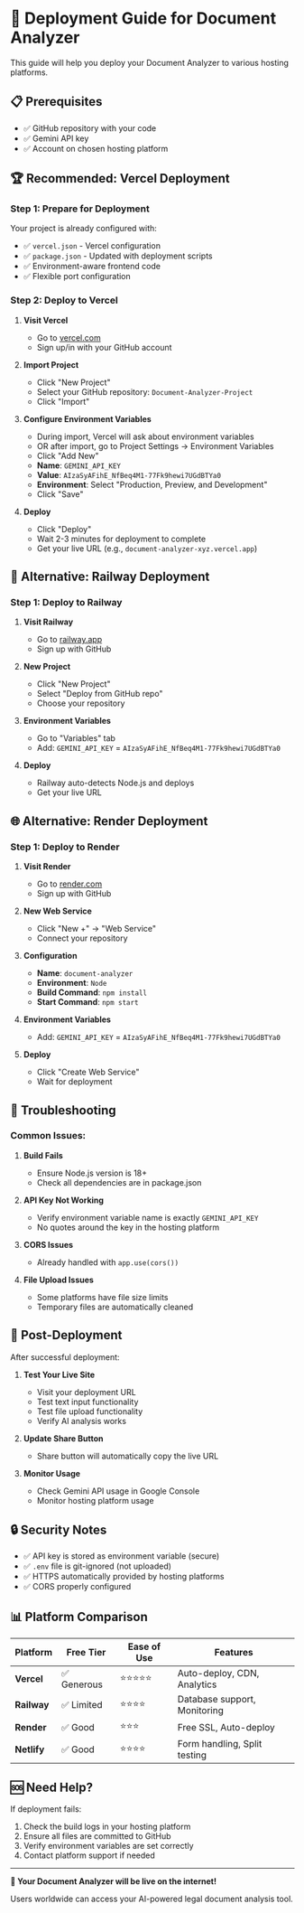 # 🚀 Deployment Guide for Document Analyzer

This guide will help you deploy your Document Analyzer to various hosting platforms.

## 📋 Prerequisites

- ✅ GitHub repository with your code
- ✅ Gemini API key
- ✅ Account on chosen hosting platform

## 🏆 Recommended: Vercel Deployment

### Step 1: Prepare for Deployment
Your project is already configured with:
- ✅ `vercel.json` - Vercel configuration
- ✅ `package.json` - Updated with deployment scripts
- ✅ Environment-aware frontend code
- ✅ Flexible port configuration

### Step 2: Deploy to Vercel

1. **Visit Vercel**
   - Go to [vercel.com](https://vercel.com)
   - Sign up/in with your GitHub account

2. **Import Project**
   - Click "New Project"
   - Select your GitHub repository: `Document-Analyzer-Project`
   - Click "Import"

3. **Configure Environment Variables**
   - During import, Vercel will ask about environment variables
   - OR after import, go to Project Settings → Environment Variables
   - Click "Add New"
   - **Name**: `GEMINI_API_KEY`
   - **Value**: `AIzaSyAFihE_NfBeq4M1-77Fk9hewi7UGdBTYa0`
   - **Environment**: Select "Production, Preview, and Development"
   - Click "Save"

4. **Deploy**
   - Click "Deploy"
   - Wait 2-3 minutes for deployment to complete
   - Get your live URL (e.g., `document-analyzer-xyz.vercel.app`)

## 🎯 Alternative: Railway Deployment

### Step 1: Deploy to Railway

1. **Visit Railway**
   - Go to [railway.app](https://railway.app)
   - Sign up with GitHub

2. **New Project**
   - Click "New Project"
   - Select "Deploy from GitHub repo"
   - Choose your repository

3. **Environment Variables**
   - Go to "Variables" tab
   - Add: `GEMINI_API_KEY` = `AIzaSyAFihE_NfBeq4M1-77Fk9hewi7UGdBTYa0`

4. **Deploy**
   - Railway auto-detects Node.js and deploys
   - Get your live URL

## 🌐 Alternative: Render Deployment

### Step 1: Deploy to Render

1. **Visit Render**
   - Go to [render.com](https://render.com)
   - Sign up with GitHub

2. **New Web Service**
   - Click "New +" → "Web Service"
   - Connect your repository

3. **Configuration**
   - **Name**: `document-analyzer`
   - **Environment**: `Node`
   - **Build Command**: `npm install`
   - **Start Command**: `npm start`

4. **Environment Variables**
   - Add: `GEMINI_API_KEY` = `AIzaSyAFihE_NfBeq4M1-77Fk9hewi7UGdBTYa0`

5. **Deploy**
   - Click "Create Web Service"
   - Wait for deployment

## 🔧 Troubleshooting

### Common Issues:

1. **Build Fails**
   - Ensure Node.js version is 18+
   - Check all dependencies are in package.json

2. **API Key Not Working**
   - Verify environment variable name is exactly `GEMINI_API_KEY`
   - No quotes around the key in the hosting platform

3. **CORS Issues**
   - Already handled with `app.use(cors())`

4. **File Upload Issues**
   - Some platforms have file size limits
   - Temporary files are automatically cleaned

## 🎉 Post-Deployment

After successful deployment:

1. **Test Your Live Site**
   - Visit your deployment URL
   - Test text input functionality
   - Test file upload functionality
   - Verify AI analysis works

2. **Update Share Button**
   - Share button will automatically copy the live URL

3. **Monitor Usage**
   - Check Gemini API usage in Google Console
   - Monitor hosting platform usage

## 🔒 Security Notes

- ✅ API key is stored as environment variable (secure)
- ✅ `.env` file is git-ignored (not uploaded)
- ✅ HTTPS automatically provided by hosting platforms
- ✅ CORS properly configured

## 📊 Platform Comparison

| Platform | Free Tier | Ease of Use | Features |
|----------|-----------|-------------|----------|
| **Vercel** | ✅ Generous | ⭐⭐⭐⭐⭐ | Auto-deploy, CDN, Analytics |
| **Railway** | ✅ Limited | ⭐⭐⭐⭐ | Database support, Monitoring |
| **Render** | ✅ Good | ⭐⭐⭐ | Free SSL, Auto-deploy |
| **Netlify** | ✅ Good | ⭐⭐⭐⭐ | Form handling, Split testing |

## 🆘 Need Help?

If deployment fails:
1. Check the build logs in your hosting platform
2. Ensure all files are committed to GitHub
3. Verify environment variables are set correctly
4. Contact platform support if needed

---

**🎯 Your Document Analyzer will be live on the internet!** 

Users worldwide can access your AI-powered legal document analysis tool.
